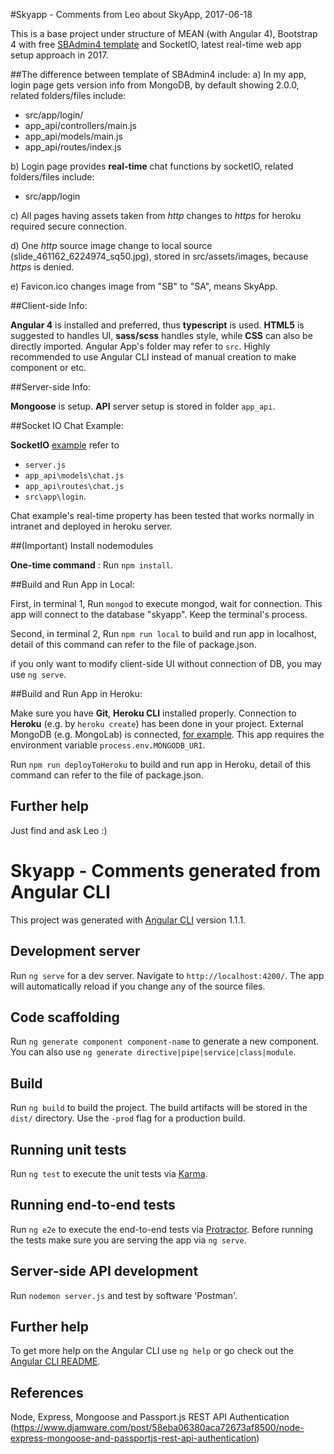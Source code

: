 #Skyapp - Comments from Leo about SkyApp, 2017-06-18

This is a base project under structure of MEAN (with Angular 4), Bootstrap 4 with free [SBAdmin4 template](https://github.com/start-angular/SB-Admin-BS4-Angular-4) and SocketIO, latest real-time web app setup approach in 2017. 

##The difference between template of SBAdmin4 include:
a) In my app, 
login page gets version info from MongoDB, by default showing 2.0.0, related folders/files include:
* src/app/login/
* app_api/controllers/main.js
* app_api/models/main.js
* app_api/routes/index.js

b) Login page provides **real-time** chat functions by socketIO, related folders/files include:
* src/app/login

c) All pages having assets taken from *http* changes to *https* for heroku required secure connection.

d) One *http* source image change to local source (slide_461162_6224974_sq50.jpg), stored in src/assets/images, because *https* is denied.

e) Favicon.ico changes image from "SB" to "SA", means SkyApp.

##Client-side Info:

**Angular 4** is installed and preferred, thus **typescript** is used. **HTML5** is suggested to handles UI, **sass/scss** handles style, while **CSS** can also be directly imported. Angular App's folder may refer to `src`. Highly recommended to use Angular CLI instead of manual creation to make component or etc.    

##Server-side Info:

**Mongoose** is setup. **API** server setup is stored in folder `app_api`.  

##Socket IO Chat Example:

**SocketIO** [example](https://www.djamware.com/post/58e0d15280aca75cdc948e4e/building-chat-application-using-mean-stack-angular-4-and-socketio) refer to 
* `server.js`
* `app_api\models\chat.js`
* `app_api\routes\chat.js`
* `src\app\login`.  

Chat example's real-time property has been tested that works normally in intranet and deployed in heroku server.  

##(Important) Install nodemodules

**One-time command** : Run `npm install`.

##Build and Run App in Local:

First, in terminal 1, Run `mongod` to execute mongod, wait for connection. This app will connect to the database "skyapp". Keep the terminal's process.

Second, in terminal 2, Run `npm run local` to build and run app in localhost, detail of this command can refer to the file of package.json.  

if you only want to modify client-side UI without connection of DB, you may use `ng serve`. 

##Build and Run App in Heroku:

Make sure you have **Git**, **Heroku CLI** installed properly. Connection to **Heroku** (e.g. by `heroku create`) has been done in your project. External MongoDB (e.g. MongoLab) is connected, [for example](https://devcenter.heroku.com/articles/mongolab). This app requires the environment variable `process.env.MONGODB_URI`. 

Run `npm run deployToHeroku` to build and run app in Heroku, detail of this command can refer to the file of package.json. 

## Further help

Just find and ask Leo :)

# Skyapp - Comments generated from Angular CLI

This project was generated with [Angular CLI](https://github.com/angular/angular-cli) version 1.1.1.

## Development server

Run `ng serve` for a dev server. Navigate to `http://localhost:4200/`. The app will automatically reload if you change any of the source files.

## Code scaffolding

Run `ng generate component component-name` to generate a new component. You can also use `ng generate directive|pipe|service|class|module`.

## Build

Run `ng build` to build the project. The build artifacts will be stored in the `dist/` directory. Use the `-prod` flag for a production build.

## Running unit tests

Run `ng test` to execute the unit tests via [Karma](https://karma-runner.github.io).

## Running end-to-end tests

Run `ng e2e` to execute the end-to-end tests via [Protractor](http://www.protractortest.org/).
Before running the tests make sure you are serving the app via `ng serve`.

## Server-side API development
Run `nodemon server.js` and test by software 'Postman'. 

## Further help
To get more help on the Angular CLI use `ng help` or go check out the [Angular CLI README](https://github.com/angular/angular-cli/blob/master/README.md).

## References
Node, Express, Mongoose and Passport.js REST API Authentication (https://www.djamware.com/post/58eba06380aca72673af8500/node-express-mongoose-and-passportjs-rest-api-authentication)
